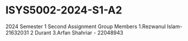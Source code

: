 # ISYS5002-2024-S1-A2
2024 Semester 1 Second Assignment
Group Members
1.Rezwanul Islam-21632031
2 Durant
3.Arfan Shahriar - 22048943
